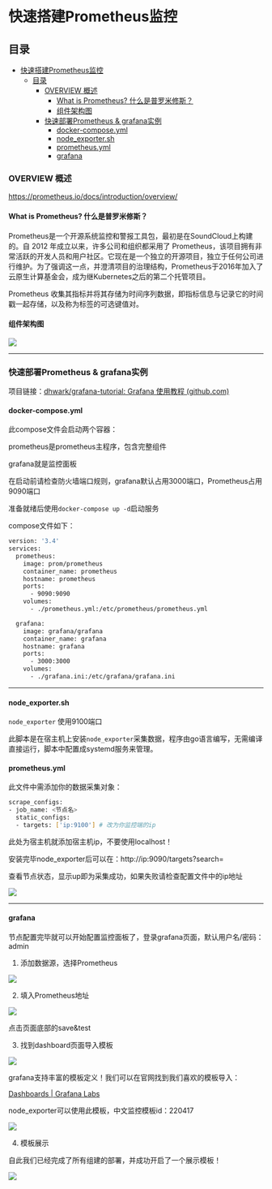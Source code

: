 # 快速搭建Prometheus监控

## 目录

- [快速搭建Prometheus监控](#快速搭建prometheus监控)
  - [目录](#目录)
    - [OVERVIEW 概述](#overview概述)
      - [What is Prometheus? 什么是普罗米修斯？](#what-is-prometheus什么是普罗米修斯)
      - [组件架构图](#组件架构图)
    - [快速部署Prometheus \& grafana实例](#快速部署prometheus--grafana实例)
      - [docker-compose.yml](#docker-composeyml)
      - [node\_exporter.sh](#node_exportersh)
      - [prometheus.yml](#prometheusyml)
      - [grafana](#grafana)

### OVERVIEW 概述

<https://prometheus.io/docs/introduction/overview/>

#### What is Prometheus? 什么是普罗米修斯？

Prometheus是一个开源系统监控和警报工具包，最初是在SoundCloud上构建的。自 2012 年成立以来，许多公司和组织都采用了 Prometheus，该项目拥有非常活跃的开发人员和用户社区。它现在是一个独立的开源项目，独立于任何公司进行维护。为了强调这一点，并澄清项目的治理结构，Prometheus于2016年加入了云原生计算基金会，成为继Kubernetes之后的第二个托管项目。

Prometheus 收集其指标并将其存储为时间序列数据，即指标信息与记录它的时间戳一起存储，以及称为标签的可选键值对。

#### 组件架构图

![](image/image_0kBFO7oRRr.png)

***

### 快速部署Prometheus & grafana实例

项目链接：[dhwark/grafana-tutorial: Grafana 使用教程 (github.com)](https://github.com/dhwark/grafana-tutorial "dhwark/grafana-tutorial: Grafana 使用教程 (github.com)")

#### docker-compose.yml

此compose文件会启动两个容器：

prometheus是prometheus主程序，包含完整组件

grafana就是监控面板

在启动前请检查防火墙端口规则，grafana默认占用3000端口，Prometheus占用9090端口

准备就绪后使用`docker-compose up -d`启动服务

compose文件如下：

```bash
version: '3.4'
services:
  prometheus:
    image: prom/prometheus
    container_name: prometheus
    hostname: prometheus
    ports:
      - 9090:9090
    volumes:
      - ./prometheus.yml:/etc/prometheus/prometheus.yml

  grafana:
    image: grafana/grafana
    container_name: grafana
    hostname: grafana
    ports:
      - 3000:3000
    volumes:
      - ./grafana.ini:/etc/grafana/grafana.ini
```

***

#### node\_exporter.sh

`node_exporter` 使用9100端口

此脚本是在宿主机上安装`node_exporter`采集数据，程序由go语言编写，无需编译直接运行，脚本中配置成systemd服务来管理。


#### prometheus.yml

此文件中需添加你的数据采集对象：

```bash
scrape_configs:
- job_name: <节点名>
  static_configs:
  - targets: ['ip:9100'] # 改为你监控端的ip
```

此处为宿主机就添加宿主机ip，不要使用localhost！

安装完毕node\_exporter后可以在：http\://ip:9090/targets?search=

查看节点状态，显示up即为采集成功，如果失败请检查配置文件中的ip地址

![](image/image_mTCQzUnVyj.png)

***

#### grafana

节点配置完毕就可以开始配置监控面板了，登录grafana页面，默认用户名/密码：admin

1.  添加数据源，选择Prometheus

![](image/image_SrF2ZSQelx.png)



2. 填入Prometheus地址

![](image/image_CXQ2SExywJ.png)

点击页面底部的save\&test



3. 找到dashboard页面导入模板

![](image/image_ojRHIibdIX.png)

grafana支持丰富的模板定义！我们可以在官网找到我们喜欢的模板导入：

[Dashboards | Grafana Labs](https://grafana.com/grafana/dashboards/ "Dashboards | Grafana Labs")

node\_exporter可以使用此模板，中文监控模板id：220417

![](image/image_QmEuFEcaWW.png)



4. 模板展示

自此我们已经完成了所有组建的部署，并成功开启了一个展示模板！

![](image/image_ao-dFaPa1a.png)
